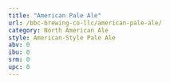 ```yaml
---
title: "American Pale Ale"
url: /bbc-brewing-co-llc/american-pale-ale/
category: North American Ale
style: American-Style Pale Ale
abv: 0
ibu: 0
srm: 0
upc: 0
---
```


